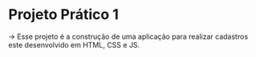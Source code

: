 # Projeto Prático 1


-> Esse projeto é a construção de uma aplicação para realizar cadastros este desenvolvido em HTML, CSS e JS.


